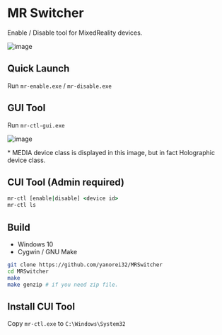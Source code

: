 # MR Switcher

Enable / Disable tool for MixedReality devices.

![image](https://user-images.githubusercontent.com/11992915/74040279-4d21e380-49bb-11ea-8c85-3872bb749a28.png)

## Quick Launch
Run `mr-enable.exe` / `mr-disable.exe`

## GUI Tool
Run `mr-ctl-gui.exe`

![image](https://user-images.githubusercontent.com/11992915/74040108-fa482c00-49ba-11ea-9010-3b8824595412.png)

\* MEDIA device class is displayed in this image, but in fact Holographic device class.

## CUI Tool (Admin required)
```bat
mr-ctl [enable|disable] <device id>
mr-ctl ls
```

## Build

 - Windows 10
 - Cygwin / GNU Make

```bash
git clone https://github.com/yanorei32/MRSwitcher
cd MRSwitcher
make
make genzip # if you need zip file.
```

## Install CUI Tool
Copy `mr-ctl.exe` to `C:\Windows\System32`

